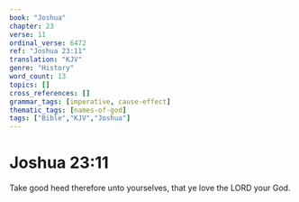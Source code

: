 ```yaml
---
book: "Joshua"
chapter: 23
verse: 11
ordinal_verse: 6472
ref: "Joshua 23:11"
translation: "KJV"
genre: "History"
word_count: 13
topics: []
cross_references: []
grammar_tags: [imperative, cause-effect]
thematic_tags: [names-of-god]
tags: ["Bible","KJV","Joshua"]
---
```


# Joshua 23:11

Take good heed therefore unto yourselves, that ye love the LORD your God.
